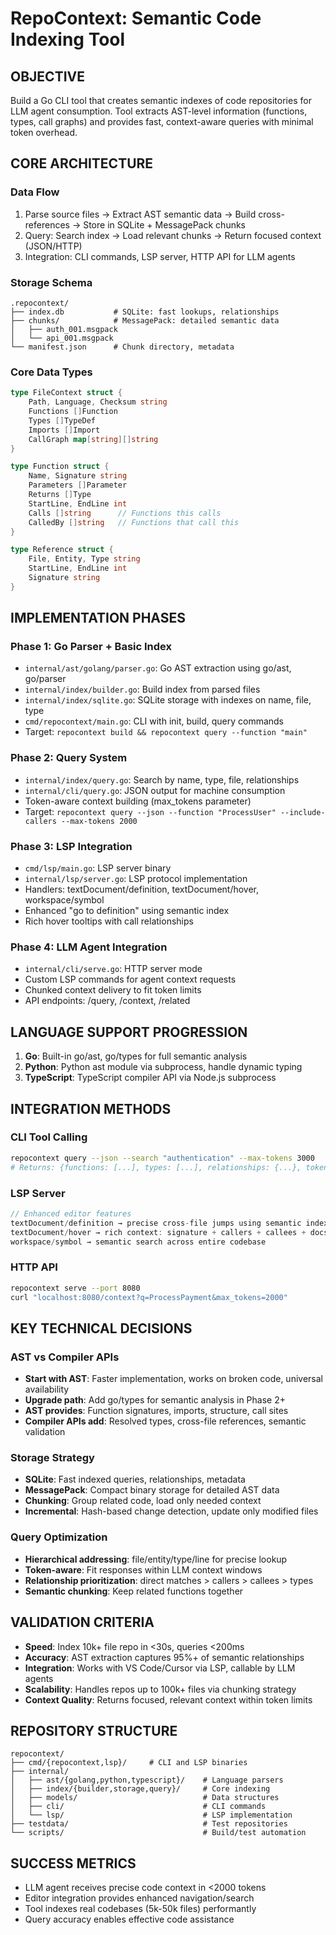 # RepoContext: Semantic Code Indexing Tool

## OBJECTIVE
Build a Go CLI tool that creates semantic indexes of code repositories for LLM agent consumption. Tool extracts AST-level information (functions, types, call graphs) and provides fast, context-aware queries with minimal token overhead.

## CORE ARCHITECTURE

### Data Flow
1. Parse source files → Extract AST semantic data → Build cross-references → Store in SQLite + MessagePack chunks
2. Query: Search index → Load relevant chunks → Return focused context (JSON/HTTP)
3. Integration: CLI commands, LSP server, HTTP API for LLM agents

### Storage Schema
```
.repocontext/
├── index.db           # SQLite: fast lookups, relationships
├── chunks/            # MessagePack: detailed semantic data
│   ├── auth_001.msgpack
│   └── api_001.msgpack
└── manifest.json      # Chunk directory, metadata
```

### Core Data Types
```go
type FileContext struct {
    Path, Language, Checksum string
    Functions []Function
    Types []TypeDef
    Imports []Import
    CallGraph map[string][]string
}

type Function struct {
    Name, Signature string
    Parameters []Parameter
    Returns []Type
    StartLine, EndLine int
    Calls []string      // Functions this calls
    CalledBy []string   // Functions that call this
}

type Reference struct {
    File, Entity, Type string
    StartLine, EndLine int
    Signature string
}
```

## IMPLEMENTATION PHASES

### Phase 1: Go Parser + Basic Index
- `internal/ast/golang/parser.go`: Go AST extraction using go/ast, go/parser
- `internal/index/builder.go`: Build index from parsed files
- `internal/index/sqlite.go`: SQLite storage with indexes on name, file, type
- `cmd/repocontext/main.go`: CLI with init, build, query commands
- Target: `repocontext build && repocontext query --function "main"`

### Phase 2: Query System
- `internal/index/query.go`: Search by name, type, file, relationships
- `internal/cli/query.go`: JSON output for machine consumption
- Token-aware context building (max_tokens parameter)
- Target: `repocontext query --json --function "ProcessUser" --include-callers --max-tokens 2000`

### Phase 3: LSP Integration
- `cmd/lsp/main.go`: LSP server binary
- `internal/lsp/server.go`: LSP protocol implementation
- Handlers: textDocument/definition, textDocument/hover, workspace/symbol
- Enhanced "go to definition" using semantic index
- Rich hover tooltips with call relationships

### Phase 4: LLM Agent Integration
- `internal/cli/serve.go`: HTTP server mode
- Custom LSP commands for agent context requests
- Chunked context delivery to fit token limits
- API endpoints: /query, /context, /related

## LANGUAGE SUPPORT PROGRESSION
1. **Go**: Built-in go/ast, go/types for full semantic analysis
2. **Python**: Python ast module via subprocess, handle dynamic typing
3. **TypeScript**: TypeScript compiler API via Node.js subprocess

## INTEGRATION METHODS

### CLI Tool Calling
```bash
repocontext query --json --search "authentication" --max-tokens 3000
# Returns: {functions: [...], types: [...], relationships: {...}, token_count: 2847}
```

### LSP Server
```go
// Enhanced editor features
textDocument/definition → precise cross-file jumps using semantic index
textDocument/hover → rich context: signature + callers + callees + docs
workspace/symbol → semantic search across entire codebase
```

### HTTP API
```bash
repocontext serve --port 8080
curl "localhost:8080/context?q=ProcessPayment&max_tokens=2000"
```

## KEY TECHNICAL DECISIONS

### AST vs Compiler APIs
- **Start with AST**: Faster implementation, works on broken code, universal availability
- **Upgrade path**: Add go/types for semantic analysis in Phase 2+
- **AST provides**: Function signatures, imports, structure, call sites
- **Compiler APIs add**: Resolved types, cross-file references, semantic validation

### Storage Strategy
- **SQLite**: Fast indexed queries, relationships, metadata
- **MessagePack**: Compact binary storage for detailed AST data
- **Chunking**: Group related code, load only needed context
- **Incremental**: Hash-based change detection, update only modified files

### Query Optimization
- **Hierarchical addressing**: file/entity/type/line for precise lookup
- **Token-aware**: Fit responses within LLM context windows
- **Relationship prioritization**: direct matches > callers > callees > types
- **Semantic chunking**: Keep related functions together

## VALIDATION CRITERIA
- **Speed**: Index 10k+ file repo in <30s, queries <200ms
- **Accuracy**: AST extraction captures 95%+ of semantic relationships
- **Integration**: Works with VS Code/Cursor via LSP, callable by LLM agents
- **Scalability**: Handles repos up to 100k+ files via chunking strategy
- **Context Quality**: Returns focused, relevant context within token limits

## REPOSITORY STRUCTURE
```
repocontext/
├── cmd/{repocontext,lsp}/     # CLI and LSP binaries
├── internal/
│   ├── ast/{golang,python,typescript}/    # Language parsers
│   ├── index/{builder,storage,query}/     # Core indexing
│   ├── models/                            # Data structures
│   ├── cli/                               # CLI commands
│   └── lsp/                               # LSP implementation
├── testdata/                              # Test repositories
└── scripts/                               # Build/test automation
```

## SUCCESS METRICS
- LLM agent receives precise code context in <2000 tokens
- Editor integration provides enhanced navigation/search
- Tool indexes real codebases (5k-50k files) performantly
- Query accuracy enables effective code assistance
